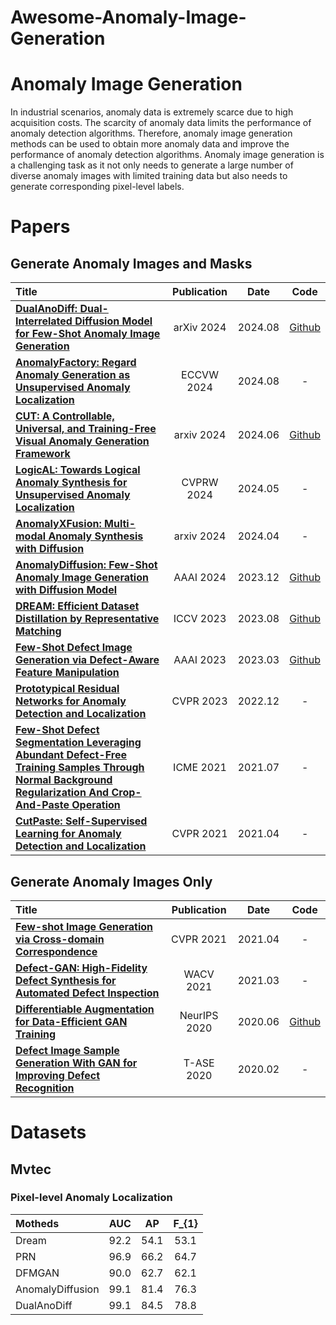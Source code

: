 # Awesome-Anomaly-Image-Generation

# Anomaly Image Generation
In industrial scenarios, anomaly data is extremely scarce due to high acquisition costs. The scarcity of anomaly data limits the performance of anomaly detection algorithms. Therefore, anomaly image generation methods can be used to obtain more anomaly data and improve the performance of anomaly detection algorithms. Anomaly image generation is a challenging task as it not only needs to generate a large number of diverse anomaly images with limited training data but also needs to generate corresponding pixel-level labels.

# Papers
## Generate Anomaly Images and Masks
|  Title  |   Publication  |   Date   |   Code   |
|:--------|:--------:|:--------:|:--------:|
| [**DualAnoDiff: Dual-Interrelated Diffusion Model for Few-Shot Anomaly Image Generation**](https://arxiv.org/pdf/2408.13509) | arXiv 2024 | 2024.08 | [Github](https://github.com/yinyjin/DualAnoDiff) |
| [**AnomalyFactory: Regard Anomaly Generation as Unsupervised Anomaly Localization**](https://arxiv.org/pdf/2408.09533) | ECCVW 2024 | 2024.08 | - |
| [**CUT: A Controllable, Universal, and Training-Free Visual Anomaly Generation Framework**](https://arxiv.org/pdf/2406.01078) | arxiv 2024 | 2024.06 | [Github](https://github.com/google/nerfies) |
| [**LogicAL: Towards Logical Anomaly Synthesis for Unsupervised Anomaly Localization**](https://openaccess.thecvf.com/content/CVPR2024W/VAND/papers/Zhao_LogicAL_Towards_Logical_Anomaly_Synthesis_for_Unsupervised_Anomaly_Localization_CVPRW_2024_paper.pdf) | CVPRW 2024 | 2024.05 | - |
| [**AnomalyXFusion: Multi-modal Anomaly Synthesis with Diffusion**](https://arxiv.org/pdf/2404.19444)| arxiv 2024 | 2024.04 | - |
| [**AnomalyDiffusion: Few-Shot Anomaly Image Generation with Diffusion Model**](https://ojs.aaai.org/index.php/AAAI/article/view/28696/29348) | AAAI 2024 | 2023.12 | [Github](https://github.com/sjtuplayer/anomalydiffusion) |
| [**DREAM: Efficient Dataset Distillation by Representative Matching**](https://openaccess.thecvf.com/content/ICCV2023/papers/Liu_DREAM_Efficient_Dataset_Distillation_by_Representative_Matching_ICCV_2023_paper.pdf) | ICCV 2023 | 2023.08 | [Github](https://github.com/Yanqing0327/DREAM) |
| [**Few-Shot Defect Image Generation via Defect-Aware Feature Manipulation**](https://ojs.aaai.org/index.php/AAAI/article/view/25132/24904) | AAAI 2023 | 2023.03 | [Github](https://github.com/Ldhlwh/DFMGAN) |
| [**Prototypical Residual Networks for Anomaly Detection and Localization**](http://openaccess.thecvf.com/content/CVPR2023/papers/Zhang_Prototypical_Residual_Networks_for_Anomaly_Detection_and_Localization_CVPR_2023_paper.pdf) | CVPR 2023 | 2022.12 | - |
| [**Few-Shot Defect Segmentation Leveraging Abundant Defect-Free Training Samples Through Normal Background Regularization And Crop-And-Paste Operation**](https://ieeexplore.ieee.org/abstract/document/9428468/) | ICME 2021 | 2021.07 | - |
| [**CutPaste: Self-Supervised Learning for Anomaly Detection and Localization**](https://openaccess.thecvf.com/content/CVPR2021/papers/Li_CutPaste_Self-Supervised_Learning_for_Anomaly_Detection_and_Localization_CVPR_2021_paper.pdf) | CVPR 2021 | 2021.04 | - |


## Generate Anomaly Images Only
|  Title  |   Publication  |   Date   |   Code   |
|:--------|:--------:|:--------:|:--------:|
| [**Few-shot Image Generation via Cross-domain Correspondence**](http://openaccess.thecvf.com/content/CVPR2021/papers/Ojha_Few-Shot_Image_Generation_via_Cross-Domain_Correspondence_CVPR_2021_paper.pdf) | CVPR 2021 | 2021.04 | - |
| [**Defect-GAN: High-Fidelity Defect Synthesis for Automated Defect Inspection**](http://openaccess.thecvf.com/content/WACV2021/papers/Zhang_Defect-GAN_High-Fidelity_Defect_Synthesis_for_Automated_Defect_Inspection_WACV_2021_paper.pdf) | WACV 2021 | 2021.03 | - |
| [**Differentiable Augmentation for Data-Efficient GAN Training**](https://proceedings.neurips.cc/paper_files/paper/2020/file/55479c55ebd1efd3ff125f1337100388-Paper.pdf) | NeurIPS 2020 | 2020.06 | [Github](https://github.com/mit-han-lab/data-efficient-gans) |
| [**Defect Image Sample Generation With GAN for Improving Defect Recognition**](https://www.researchgate.net/profile/Hui-Lin-14/publication/339362792_Defect_Image_Sample_Generation_With_GAN_for_Improving_Defect_Recognition/links/5fbfc7f9a6fdcc6cc66a69ac/Defect-Image-Sample-Generation-With-GAN-for-Improving-Defect-Recognition.pdf) | T-ASE 2020 | 2020.02 | - |

# Datasets
## Mvtec
### Pixel-level Anomaly Localization
| Motheds | AUC | AP | F_{1} |
|:--------|:--------:|:--------:|:--------:|
|Dream|92.2|54.1|53.1|
|PRN|96.9|66.2|64.7|
|DFMGAN|90.0|62.7|62.1|
|AnomalyDiffusion|99.1|81.4|76.3|
|DualAnoDiff|99.1|84.5|78.8|
